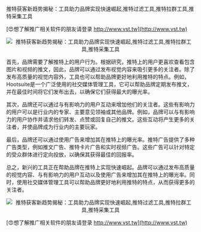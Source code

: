 推特获客新趋势揭秘：工具助力品牌实现快速崛起,推特过滤工具,推特拉群工具,推特采集工具

[😍想了解推广相关软件的朋友请登录 http://www.vst.tw](http://www.vst.tw)

 <center><img src="https://vst.tw/MP4/tuiguang/png/4.png" alt="推特获客新趋势揭秘：工具助力品牌实现快速崛起,推特过滤工具,推特拉群工具,推特采集工具"></center>

首先，品牌需要了解推特上的用户行为。根据研究，推特上的用户更喜欢查看包含图片和视频的推文，因此，品牌可以通过发布视觉内容来吸引更多的关注者。除了发布高质量的视觉内容外，工具也可以帮助品牌更好地利用推特的特点。例如，Hootsuite是一个广泛使用的社交媒体管理工具，它可以帮助品牌定期发布推文，并在最佳时间将它们发布出去，以确保它们获得最大的曝光率。

其次，品牌还可以通过与有影响力的用户互动来增加他们的关注者。这些有影响力的用户可以是行业内的专家、主要意见领袖或其他品牌。例如，品牌可以与有影响力的用户协作并请求他们转发、点赞或回复自己的推文。这些互动将产生更多的关注者，并使品牌成为行业内的主要玩家。

最后，品牌还可以通过使用广告来增加其在推特上的曝光率。推特广告提供了多种广告类型，例如推文广告、推特卡片广告和实时视频广告。这些广告可以针对特定的受众群体进行定向投放，以确保其获得最佳的回报率。

总之，新兴的工具正在帮助品牌在推特上实现快速崛起。品牌可以通过发布高质量的视觉内容、与有影响力的用户互动以及使用广告来增加其在推特上的曝光率。同时，使用社交媒体管理工具可以帮助品牌更好地利用推特的特点，从而获得更多的关注者。

 <center><img src="https://vst.tw/MP4/tuiguang/png/8.png" alt="推特获客新趋势揭秘：工具助力品牌实现快速崛起,推特过滤工具,推特拉群工具,推特采集工具"></center>

[😍想了解推广相关软件的朋友请登录 http://www.vst.tw](http://www.vst.tw)



